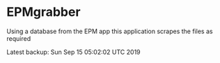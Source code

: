 # EPMgrabber
Using a database from the EPM app this application scrapes the files as required


Latest backup: Sun Sep 15 05:02:02 UTC 2019
